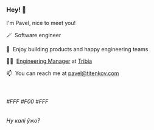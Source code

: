 ### Hey! 👋

I'm Pavel, nice to meet you!

🪄&nbsp; Software engineer

🖤&nbsp; Enjoy building products and happy engineering teams

👨‍💻&nbsp; [Engineering Manager](https://www.linkedin.com/in/titenkov) at [Tribia](https://www.tribia.com/)

📫&nbsp; You can reach me at pavel@titenkov.com

&nbsp;

###### #FFF #F00 #FFF
###### Ну калі ўжо?
